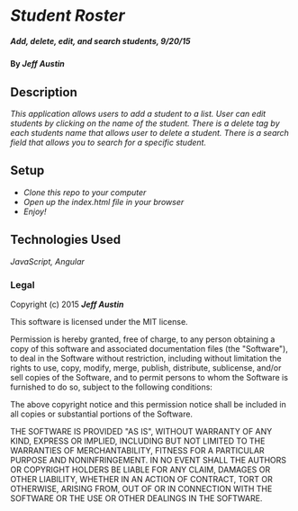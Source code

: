 # _Student Roster_

##### _Add, delete, edit, and search students,  9/20/15_

#### By _**Jeff Austin**_

## Description

_This application allows users to add a student to a list. User can edit students by clicking on the name of the student. There is a delete tag by each students name that allows user to delete a student. There is a search field that allows you to search for a specific student._

## Setup

* _Clone this repo to your computer_
* _Open up the index.html file in your browser_
* _Enjoy!_

## Technologies Used

_JavaScript, Angular_

### Legal

Copyright (c) 2015 **_Jeff Austin_**

This software is licensed under the MIT license.

Permission is hereby granted, free of charge, to any person obtaining a copy
of this software and associated documentation files (the "Software"), to deal
in the Software without restriction, including without limitation the rights
to use, copy, modify, merge, publish, distribute, sublicense, and/or sell
copies of the Software, and to permit persons to whom the Software is
furnished to do so, subject to the following conditions:

The above copyright notice and this permission notice shall be included in
all copies or substantial portions of the Software.

THE SOFTWARE IS PROVIDED "AS IS", WITHOUT WARRANTY OF ANY KIND, EXPRESS OR
IMPLIED, INCLUDING BUT NOT LIMITED TO THE WARRANTIES OF MERCHANTABILITY,
FITNESS FOR A PARTICULAR PURPOSE AND NONINFRINGEMENT. IN NO EVENT SHALL THE
AUTHORS OR COPYRIGHT HOLDERS BE LIABLE FOR ANY CLAIM, DAMAGES OR OTHER
LIABILITY, WHETHER IN AN ACTION OF CONTRACT, TORT OR OTHERWISE, ARISING FROM,
OUT OF OR IN CONNECTION WITH THE SOFTWARE OR THE USE OR OTHER DEALINGS IN
THE SOFTWARE.
